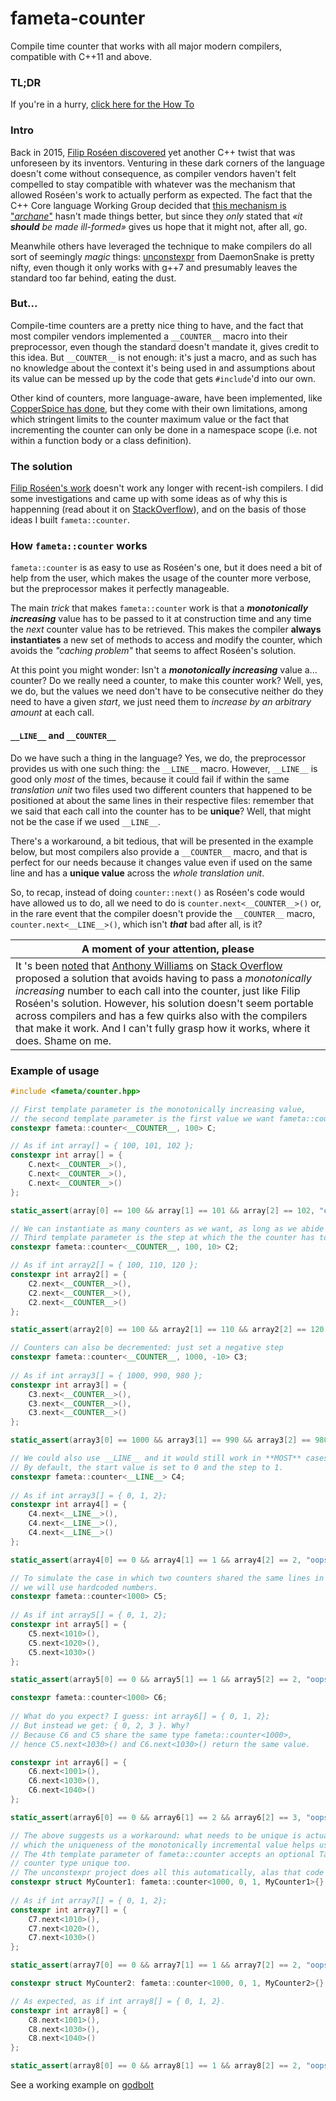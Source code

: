 # fameta-counter
Compile time counter that works with all major modern compilers, compatible with C++11 and above.

### TL;DR
If you're in a hurry, [click here for the How To](#example-of-usage)

### Intro
Back in 2015, [Filip Roséen discovered](http://b.atch.se/posts/constexpr-counter/) yet another C++ twist that was unforeseen by its inventors. Venturing in these dark corners of the language doesn't come without consequence, as compiler vendors haven't felt compelled to stay compatible with whatever was the mechanism that allowed Roséen's work to actually perform as expected. The fact that the C++ Core language Working Group decided that [this mechanism is "_archane_"](http://www.open-std.org/jtc1/sc22/wg21/docs/cwg_active.html#2118) hasn't made things better, but since they _only_ stated that _«it **should** be made ill-formed»_ gives us hope that it might not, after all, go.

Meanwhile others have leveraged the technique to make compilers do all sort of seemingly _magic_ things: [unconstexpr](https://github.com/DaemonSnake/unconstexpr) from DaemonSnake is pretty nifty, even though it only works with g++7 and presumably leaves the standard too far behind, eating the dust.

### But...
Compile-time counters are a pretty nice thing to have, and the fact that most compiler vendors implemented a `__COUNTER__` macro into their preprocessor, even though the standard doesn't mandate it, gives credit to this idea. But `__COUNTER__` is not enough: it's just a macro, and as such has no knowledge about the context it's being used in and assumptions about its value can be messed up by the code that gets `#include`'d into our own. 

Other kind of counters, more language-aware, have been implemented, like [CopperSpice has done](https://www.youtube.com/watch?v=lCDA3xaLnDg), but they come with their own limitations, among which stringent limits to the counter maximum value or the fact that incrementing the counter can only be done in a namespace scope (i.e. not within a function body or a class definition).

### The solution
[Filip Roséen's work](http://b.atch.se/posts/constexpr-counter/) doesn't work any longer with recent-ish compilers. I did some investigations and came up with some ideas as of why this is happenning (read about it on [StackOverflow](https://stackoverflow.com/questions/60082260/c-compile-time-counters-revisited)), and on the basis of those ideas I built `fameta::counter`.

### How `fameta::counter` works
`fameta::counter` is as easy to use as Roséen's one, but it does need a bit of help from the user, which makes the usage of the counter more verbose, but the preprocessor makes it perfectly manageable.

The main _trick_ that makes `fameta::counter` work is that a ___monotonically increasing___ value has to be passed to it at construction time and any time the _next_ counter value has to be retrieved. This makes the compiler **always instantiates** a new set of methods to access and modify the counter, which avoids the _"caching problem"_ that seems to affect Roséen's solution.

At this point you might wonder: Isn't a ___monotonically increasing___ value a... counter? Do we really need a counter, to make this counter work? Well, yes, we do, but the values we need don't have to be consecutive neither do they need to have a given _start_, we just need them to _increase by an arbitrary amount_ at each call.

#### `__LINE__` and `__COUNTER__`
Do we have such a thing in the language? Yes, we do, the preprocessor provides us with one such thing: the `__LINE__` macro. However, `__LINE__` is good only _most_ of the times, because it could fail if within the same _translation unit_ two files used two different counters that happened to be positioned at about the same lines in their respective files: remember that we said that each call into the counter has to be __unique__? Well, that might not be the case if we used `__LINE__`. 

There's a workaround, a bit tedious, that will be presented in the example below, but most compilers also provide a `__COUNTER__` macro, and that is perfect for our needs because it changes value even if used on the same line and has a __unique value__ across the _whole translation unit_.

So, to recap, instead of doing `counter::next()` as Roséen's code would have allowed us to do, all we need to do is `counter.next<__COUNTER__>()` or, in the rare event that the compiler doesn't provide the `__COUNTER__` macro, `counter.next<__LINE__>()`, which isn't ___that___ bad after all, is it?

| **A moment of your attention, please** |
| --- |
| It 's been [noted](https://stackoverflow.com/questions/60082260/c-compile-time-counters-revisited#comment106263031_60082260) that [Anthony Williams](https://stackoverflow.com/users/5597/anthony-williams) on [Stack Overflow](https://stackoverflow.com/a/58200261/566849) proposed a solution that avoids having to pass a _monotonically increasing_ number to each call into the counter, just like Filip Roséen's solution. However, his solution doesn't seem portable across compilers and has a few quirks also with the compilers that make it work. And I can't fully grasp how it works, where it does. Shame on me. |


### Example of usage

```cpp
#include <fameta/counter.hpp>

// First template parameter is the monotonically increasing value, 
// the second template parameter is the first value we want fameta::counter::next() to return.
constexpr fameta::counter<__COUNTER__, 100> C;

// As if int array[] = { 100, 101, 102 };
constexpr int array[] = {
    C.next<__COUNTER__>(), 
    C.next<__COUNTER__>(),
    C.next<__COUNTER__>()
};

static_assert(array[0] == 100 && array[1] == 101 && array[2] == 102, "oops");

// We can instantiate as many counters as we want, as long as we abide by the contract.
// Third template parameter is the step at which the the counter has to be incremented.
constexpr fameta::counter<__COUNTER__, 100, 10> C2;

// As if int array2[] = { 100, 110, 120 };
constexpr int array2[] = {
    C2.next<__COUNTER__>(),
    C2.next<__COUNTER__>(),
    C2.next<__COUNTER__>()
};

static_assert(array2[0] == 100 && array2[1] == 110 && array2[2] == 120, "oops");

// Counters can also be decremented: just set a negative step
constexpr fameta::counter<__COUNTER__, 1000, -10> C3;
 
// As if int array3[] = { 1000, 990, 980 };
constexpr int array3[] = {
    C3.next<__COUNTER__>(),
    C3.next<__COUNTER__>(),
    C3.next<__COUNTER__>()
};

static_assert(array3[0] == 1000 && array3[1] == 990 && array3[2] == 980, "oops");

// We could also use __LINE__ and it would still work in **MOST** cases.
// By default, the start value is set to 0 and the step to 1.
constexpr fameta::counter<__LINE__> C4;
 
// As if int array3[] = { 0, 1, 2};
constexpr int array4[] = {
    C4.next<__LINE__>(),
    C4.next<__LINE__>(),
    C4.next<__LINE__>()
};

static_assert(array4[0] == 0 && array4[1] == 1 && array4[2] == 2, "oops");

// To simulate the case in which two counters shared the same lines in two different files within the same translation unit,
// we will use hardcoded numbers.
constexpr fameta::counter<1000> C5;
 
// As if int array5[] = { 0, 1, 2};
constexpr int array5[] = {
    C5.next<1010>(),
    C5.next<1020>(),
    C5.next<1030>()
};

static_assert(array5[0] == 0 && array5[1] == 1 && array5[2] == 2, "oops");

constexpr fameta::counter<1000> C6;
 
// What do you expect? I guess: int array6[] = { 0, 1, 2};
// But instead we get: { 0, 2, 3 }. Why? 
// Because C6 and C5 share the same type fameta::counter<1000>, 
// hence C5.next<1030>() and C6.next<1030>() return the same value.

constexpr int array6[] = {
    C6.next<1001>(),
    C6.next<1030>(),
    C6.next<1040>()
};

static_assert(array6[0] == 0 && array6[1] == 2 && array6[2] == 3, "oops");

// The above suggests us a workaround: what needs to be unique is actually the counter type,
// which the uniqueness of the monotonically incremental value helps us achieve. But there's another way.
// The 4th template parameter of fameta::counter accepts an optional Tag type, that, if unique, makes the
// counter type unique too.
// The unconstexpr project does all this automatically, alas that code won't work on anything but g++7.
constexpr struct MyCounter1: fameta::counter<1000, 0, 1, MyCounter1>{} C7;
 
// As if int array7[] = { 0, 1, 2};
constexpr int array7[] = {
    C7.next<1010>(),
    C7.next<1020>(),
    C7.next<1030>()
};

static_assert(array7[0] == 0 && array7[1] == 1 && array7[2] == 2, "oops");

constexpr struct MyCounter2: fameta::counter<1000, 0, 1, MyCounter2>{} C8;

// As expected, as if int array8[] = { 0, 1, 2}.
constexpr int array8[] = {
    C8.next<1001>(),
    C8.next<1030>(),
    C8.next<1040>()
};

static_assert(array8[0] == 0 && array8[1] == 1 && array8[2] == 2, "oops");

```

See a working example on [godbolt](https://godbolt.org/z/Am5MQU)
